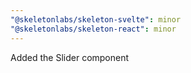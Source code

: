 ```yaml
---
"@skeletonlabs/skeleton-svelte": minor
"@skeletonlabs/skeleton-react": minor
---
```


Added the Slider component
